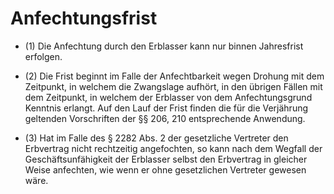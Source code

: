 # Anfechtungsfrist

- (1) Die Anfechtung durch den Erblasser kann nur binnen Jahresfrist erfolgen.

- (2) Die Frist beginnt im Falle der Anfechtbarkeit wegen Drohung mit dem Zeitpunkt, in welchem die Zwangslage aufhört, in den übrigen Fällen mit dem Zeitpunkt, in welchem der Erblasser von dem Anfechtungsgrund Kenntnis erlangt. Auf den Lauf der Frist finden die für die Verjährung geltenden Vorschriften der §§ 206, 210 entsprechende Anwendung.

- (3) Hat im Falle des § 2282 Abs. 2 der gesetzliche Vertreter den Erbvertrag nicht rechtzeitig angefochten, so kann nach dem Wegfall der Geschäftsunfähigkeit der Erblasser selbst den Erbvertrag in gleicher Weise anfechten, wie wenn er ohne gesetzlichen Vertreter gewesen wäre.

